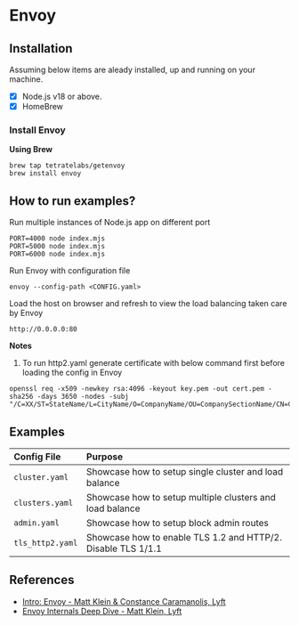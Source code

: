 # Envoy

## Installation

Assuming below items are aleady installed, up and running on your machine.

- [x] Node.js v18 or above.
- [x] HomeBrew

### Install Envoy

**Using Brew**

```console
brew tap tetratelabs/getenvoy
brew install envoy
```

## How to run examples?

Run multiple instances of Node.js app on different port

```console
PORT=4000 node index.mjs
PORT=5000 node index.mjs
PORT=6000 node index.mjs
```

Run Envoy with configuration file

```console
envoy --config-path <CONFIG.yaml>
```

Load the host on browser and refresh to view the load balancing taken care by Envoy
```
http://0.0.0.0:80
```

**Notes**

1. To run http2.yaml generate certificate with below command first before loading the config in Envoy

```console
openssl req -x509 -newkey rsa:4096 -keyout key.pem -out cert.pem -sha256 -days 3650 -nodes -subj "/C=XX/ST=StateName/L=CityName/O=CompanyName/OU=CompanySectionName/CN=CommonNameOrHostname"
```

## Examples

| Config File | Purpose |
|:---|:---|
| `cluster.yaml` | Showcase how to setup single cluster and load balance |
| `clusters.yaml` | Showcase how to setup multiple clusters and load balance |
| `admin.yaml` | Showcase how to setup block admin routes |
| `tls_http2.yaml` | Showcase how to enable TLS 1.2 and HTTP/2. Disable TLS 1/1.1 |

## References

* [Intro: Envoy - Matt Klein & Constance Caramanolis, Lyft](https://www.youtube.com/watch?v=P719qI2h2yY&ab_channel=CNCF%5BCloudNativeComputingFoundation%5D)
* [Envoy Internals Deep Dive - Matt Klein, Lyft](https://www.youtube.com/watch?v=gQF23Vw0keg&ab_channel=CNCF%5BCloudNativeComputingFoundation%5D)

